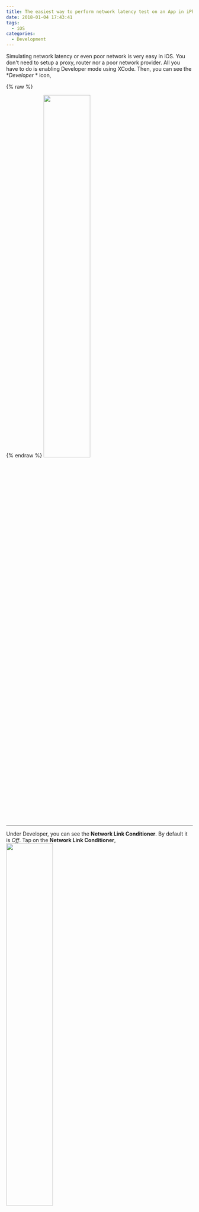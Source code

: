 ```yaml
---
title: The easiest way to perform network latency test on an App in iPhone
date: 2018-01-04 17:43:41
tags:
  - iOS
categories:
  - Development
---
```


Simulating network latency or even poor network is very easy in iOS. You don't need to setup a proxy, router nor a poor network provider. All you have to do is enabling Developer mode using XCode. Then, you can see the **Developer* * icon,

{% raw %}
<style type="text/css">
img {
  width: 50%
}
</style>
{% endraw %}
![](step1.png)

***

Under Developer, you can see the **Network Link Conditioner**. By default it is *Off*. Tap on the **Network Link Conditioner**,
![](step2.png)

***

There are a number of profile for you to use. You can use **ping** time (round-trip) from you mobile phone to your target backend, subtracting **ping** time from your lab's backend. Tap on **Add a profile...*** to create one
![](step3.png)

***

Let's say the ping time is 900ms, you can set either **Out Delay**, **In Delay** or both.
![](step4.png)

***

Done!

